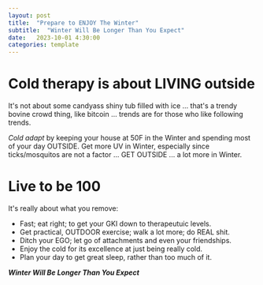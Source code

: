 ```yaml
---
layout: post
title:  "Prepare to ENJOY The Winter"
subtitle:  "Winter Will Be Longer Than You Expect"
date:   2023-10-01 4:30:00
categories: template
---
```



# Cold therapy is about LIVING outside

It's not about some candyass shiny tub filled with ice ... that's a trendy bovine crowd thing, like bitcoin ... trends are for those who like following trends.

*Cold adapt* by keeping your house at 50F in the Winter and spending most of your day OUTSIDE. Get more UV in Winter, especially since ticks/mosquitos are not a factor ... GET OUTSIDE ... a lot more in Winter.

# Live to be 100

It's really about what you remove:

* Fast; eat right; to get your GKI down to therapeutuic levels.
* Get practical, OUTDOOR exercise; walk a lot more; do REAL shit.
* Ditch your EGO; let go of attachments and even your friendships.
* Enjoy the cold for its excellence at just being really cold.
* Plan your day to get great sleep, rather than too much of it.

***Winter Will Be Longer Than You Expect***
